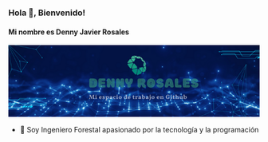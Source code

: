 ### Hola 👋, Bienvenido!
#### Mi nombre es Denny Javier Rosales
![Mi nombre es Denny Javier Rosales](https://github.com/drosales10/drosales/blob/master/BannerGithub2.png?raw=true)

- 🌱 Soy Ingeniero Forestal apasionado por la tecnología y la programación

